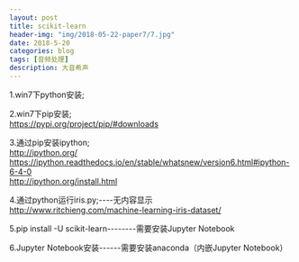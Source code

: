 ```yaml
---
layout: post
title: scikit-learn
header-img: "img/2018-05-22-paper7/7.jpg"
date: 2018-5-20
categories: blog
tags: [音频处理]
description: 大音希声
---
```



1.win7下python安装;<br>

2.win7下pip安装;<br>
https://pypi.org/project/pip/#downloads<br>

3.通过pip安装ipython;<br>
http://ipython.org/<br>
https://ipython.readthedocs.io/en/stable/whatsnew/version6.html#ipython-6-4-0<br>
http://ipython.org/install.html<br>

4.通过python运行iris.py;----无内容显示<br>
http://www.ritchieng.com/machine-learning-iris-dataset/<br>

5.pip install -U scikit-learn--------需要安装Jupyter Notebook<br>

6.Jupyter Notebook安装------需要安装anaconda（内嵌Jupyter Notebook）<br>